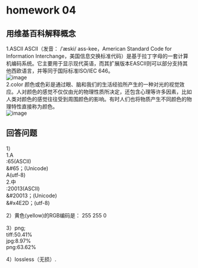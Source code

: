 # homework 04
## 用维基百科解释概念
 1.ASCII
 ASCII（发音： /ˈæski/ ass-kee，American Standard Code for Information Interchange，美国信息交换标准代码）是基于拉丁字母的一套计算机编码系统。它主要用于显示现代英语，而其扩展版本EASCII则可以部分支持其他西欧语言，并等同于国际标准ISO/IEC 646。<br>
 ![image](http://thyrsi.com/t6/386/1539418701x-1376440138.jpg)<br>
 2.color
 颜色或色彩是通过眼、脑和我们的生活经验所产生的一种对光的视觉效应。人对颜色的感觉不仅仅由光的物理性质所决定，还包含心理等许多因素，比如人类对颜色的感觉往往受到周围颜色的影响。有时人们也将物质产生不同颜色的物理特性直接称为颜色。<br>
 ![image](http://thyrsi.com/t6/386/1539418734x-1376440138.jpg)<br>

## 回答问题
1）<br>1.A<br>:65(ASCII)<br>
        &#65；(Unicode)<br>
        A(utf-8)<br>
2.中<br>:20013(ASCII)<br>
        &#20013；(Unicode)<br>
        &#x4E2D；(utf-8)<br>

2）黄色(yellow)的RGB编码是：	255 255 0<br>

3）png;<br>
tiff:50.41%<br>
jpg:8.97%<br>
png:63.62%<br>

4）lossless（无损）.